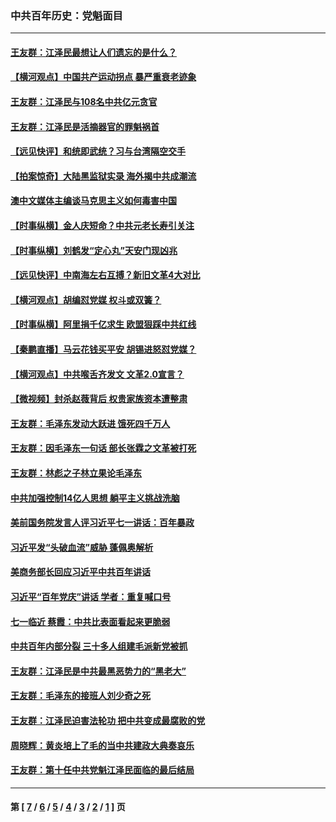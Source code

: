 ### 中共百年历史：党魁面目
---
#### [王友群：江泽民最想让人们遗忘的是什么？](../../pages/nf1176107/n13408949.md?12290430) 
#### [【横河观点】中国共产运动拐点 暴严重衰老迹象](../../pages/nf1176107/n13388333.md?12290430) 
#### [王友群：江泽民与108名中共亿元贪官](../../pages/nf1176107/n13352358.md?12290430) 
#### [王友群：江泽民是活摘器官的罪魁祸首](../../pages/nf1176107/n13336903.md?12290430) 
#### [【远见快评】和统即武统？习与台湾隔空交手](../../pages/nf1176107/n13297739.md?12290430) 
#### [【拍案惊奇】大陆黑监狱实录 海外揭中共成潮流](../../pages/nf1176107/n13288853.md?12290430) 
#### [澳中文媒体主编谈马克思主义如何毒害中国](../../pages/nf1176107/n13257387.md?12290430) 
#### [【时事纵横】金人庆短命？中共元老长寿引关注](../../pages/nf1176107/n13217934.md?12290430) 
#### [【时事纵横】刘鹤发“定心丸”天安门现凶兆](../../pages/nf1176107/n13215416.md?12290430) 
#### [【远见快评】中南海左右互搏？新旧文革4大对比](../../pages/nf1176107/n13214745.md?12290430) 
#### [【横河观点】胡编怼党媒 权斗或双簧？](../../pages/nf1176107/n13210864.md?12290430) 
#### [【时事纵横】阿里捐千亿求生 欧盟狠踩中共红线](../../pages/nf1176107/n13206431.md?12290430) 
#### [【秦鹏直播】马云花钱买平安 胡锡进怒怼党媒？](../../pages/nf1176107/n13206392.md?12290430) 
#### [【横河观点】中共喉舌齐发文 文革2.0宣言？](../../pages/nf1176107/n13201248.md?12290430) 
#### [【微视频】封杀赵薇背后 权贵家族资本遭整肃](../../pages/nf1176107/n13197798.md?12290430) 
#### [王友群：毛泽东发动大跃进 饿死四千万人](../../pages/nf1176107/n13177158.md?12290430) 
#### [王友群：因毛泽东一句话 部长张霖之文革被打死](../../pages/nf1176107/n13161711.md?12290430) 
#### [王友群：林彪之子林立果论毛泽东](../../pages/nf1176107/n13128622.md?12290430) 
#### [中共加强控制14亿人思想 躺平主义挑战洗脑](../../pages/nf1176107/n13094299.md?12290430) 
#### [美前国务院发言人评习近平七一讲话：百年暴政](../../pages/nf1176107/n13066986.md?12290430) 
#### [习近平发“头破血流”威胁 蓬佩奥解析](../../pages/nf1176107/n13063604.md?12290430) 
#### [美商务部长回应习近平中共百年讲话](../../pages/nf1176107/n13062903.md?12290430) 
#### [习近平“百年党庆”讲话 学者：重复喊口号](../../pages/nf1176107/n13061411.md?12290430) 
#### [七一临近 蔡霞：中共比表面看起来更脆弱](../../pages/nf1176107/n13056418.md?12290430) 
#### [中共百年内部分裂 三十多人组建毛派新党被抓](../../pages/nf1176107/n13044023.md?12290430) 
#### [王友群：江泽民是中共最黑恶势力的“黑老大”](../../pages/nf1176107/n13022180.md?12290430) 
#### [王友群：毛泽东的接班人刘少奇之死](../../pages/nf1176107/n12991772.md?12290430) 
#### [王友群：江泽民迫害法轮功 把中共变成最腐败的党](../../pages/nf1176107/n12947347.md?12290430) 
#### [周晓辉：黄炎培上了毛的当中共建政大典奏哀乐](../../pages/nf1176107/n12942780.md?12290430) 
#### [王友群：第十任中共党魁江泽民面临的最后结局](../../pages/nf1176107/n12933748.md?12290430) 

---
#### 第 [ [7](./7.md?12290430) / [6](./6.md?12290430) / [5](./5.md?12290430) / [4](./4.md?12290430) / [3](./3.md?12290430) / [2](./2.md?12290430) / [1](./1.md?12290430) ] 页

